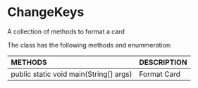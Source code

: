 # ChangeKeys
A collection of methods to format a card

The class has the following methods and enummeration:

|METHODS                                       |DESCRIPTION                                                                                        |
|:---------------------------------------------|:--------------------------------------------------------------------------------------------------|
|public static void main(String[] args)        |Format Card|
